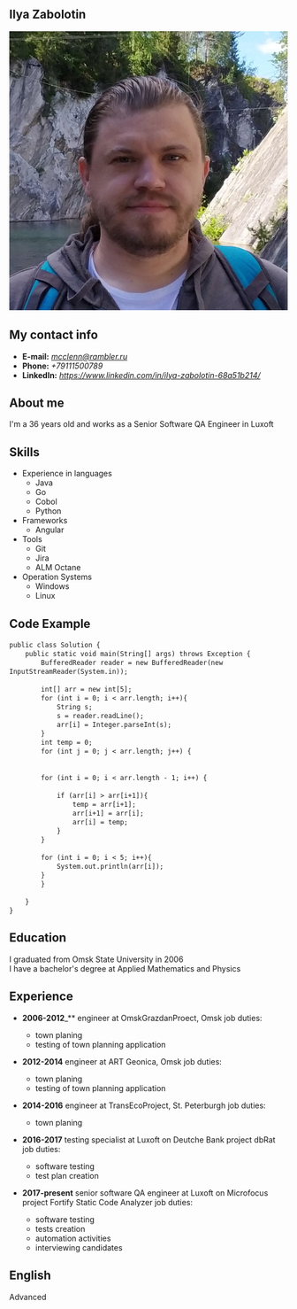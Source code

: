 ## Ilya Zabolotin
![avatar](/assets/images/ilya_zabolotin_avatar.jpg)
## My contact info
 - **E-mail:** *mcclenn@rambler.ru*
 - **Phone:** *+79111500789*
 - **LinkedIn:** *<https://www.linkedin.com/in/ilya-zabolotin-68a51b214/>*

## About me
I'm a 36 years old and works as a Senior Software QA Engineer in Luxoft

## Skills
 - Experience in languages
     - Java
     - Go
     - Cobol
     - Python
 - Frameworks
     - Angular
 - Tools
     - Git
     - Jira
     - ALM Octane
 - Operation Systems
     - Windows
     - Linux

## Code Example
```
public class Solution {
    public static void main(String[] args) throws Exception {
        BufferedReader reader = new BufferedReader(new InputStreamReader(System.in));

        int[] arr = new int[5];
        for (int i = 0; i < arr.length; i++){
            String s;
            s = reader.readLine();
            arr[i] = Integer.parseInt(s);
        }
        int temp = 0;
        for (int j = 0; j < arr.length; j++) {


        for (int i = 0; i < arr.length - 1; i++) {

            if (arr[i] > arr[i+1]){
                temp = arr[i+1];
                arr[i+1] = arr[i];
                arr[i] = temp;
            }
        }

        for (int i = 0; i < 5; i++){
            System.out.println(arr[i]);
        }
        }

    }
}
```
## Education
I graduated from Omsk State University in 2006\
I have a bachelor's degree at Applied Mathematics and Physics 

## Experience
- **2006-2012**_** engineer at OmskGrazdanProect, Omsk
job duties:
    - town planing
    - testing of town planning application

- **2012-2014** engineer at ART Geonica, Omsk
job duties:
    - town planing
    - testing of town planning application

- **2014-2016** engineer at TransEcoProject, St. Peterburgh
job duties:
    - town planing

- **2016-2017** testing specialist at Luxoft on Deutche Bank project dbRat
job duties:
    - software testing
    - test plan creation
- **2017-present** senior software QA engineer at Luxoft on Microfocus project Fortify Static Code Analyzer
job duties:
    - software testing
    - tests creation
    - automation activities
    - interviewing candidates

## English
Advanced

